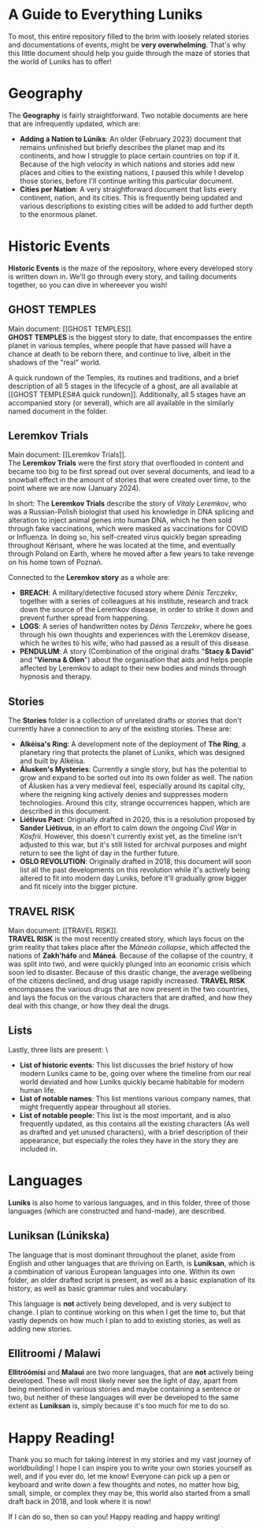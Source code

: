 # A Guide to Everything Luniks
To most, this entire repository filled to the brim with loosely related stories and documentations of events, might be **very overwhelming**. That's why this little document should help you guide through the maze of stories that the world of Luniks has to offer!

# Geography
The **Geography** is fairly straightforward. Two notable documents are here that are infrequently updated, which are:
- **Adding a Nation to Lúniks**: An older (February 2023) document that remains unfinished but briefly describes the planet map and its continents, and how I struggle to place certain countries on top if it. Because of the high velocity in which nations and stories add new places and cities to the existing nations, I paused this while I develop those stories, before I'll continue writing this particular document.
- **Cities per Nation**: A very straightforward document that lists every continent, nation, and its cities. This is frequently being updated and various descriptions to existing cities will be added to add further depth to the enormous planet.

# Historic Events
**Historic Events** is the maze of the repository, where every developed story is written down in. We'll go through every story, and tailing documents together, so you can dive in whereever you wish!
## GHOST TEMPLES
Main document: [[GHOST TEMPLES]]. \
**GHOST TEMPLES** is the biggest story to date, that encompasses the entire planet in various temples, where people that have passed will have a chance at death to be reborn there, and continue to live, albeit in the shadows of the "real" world. 

A quick rundown of the Temples, its routines and traditions, and a brief description of all 5 stages in the lifecycle of a ghost, are all available at [[GHOST TEMPLES#A quick rundown]]. Additionally, all 5 stages have an accompanied story (or several), which are all available in the similarly named document in the folder.

## Leremkov Trials
Main document: [[Leremkov Trials]]. \
The **Leremkov Trials** were the first story that overflooded in content and became too big to be first spread out over several documents, and lead to a snowball effect in the amount of stories that were created over time, to the point where we are now (January 2024).

In short: The **Leremkov Trials** describe the story of *Vitaly Leremkov*, who was a Russian-Polish biologist that used his knowledge in DNA splicing and alteration to inject animal genes into human DNA, which he then sold through fake vaccinations, which were masked as vaccinations for COVID or Influenza. In doing so, his self-created virus quickly began spreading throughout Kérisant, where he was located at the time, and eventually through Poland on Earth, where he moved after a few years to take revenge on his home town of Poznań. 

Connected to the **Leremkov story** as a whole are:
- **BREACH**: A military/detective focused story where *Dénis Terczekv*, together with a series of colleagues at his institute, research and track down the source of the Leremkov disease, in order to strike it down and prevent further spread from happening.
- **LOGS**: A series of handwritten notes by *Dénis Terczekv*, where he goes through his own thoughts and experiences with the Leremkov disease, which he writes to his wife, who had passed as a result of this disease.
- **PENDULUM**: A story (Combination of the original drafts "**Stacy & David**" and "**Vienna & Olen**") about the organisation that aids and helps people affected by Leremkov to adapt to their new bodies and minds through hypnosis and therapy.

## Stories
The **Stories** folder is a collection of unrelated drafts or stories that don't currently have a connection to any of the existing stories. These are:
- **Alkéisa's Ring**: A development note of the deployment of **The Ring**, a planetary ring that protects the planet of Luniks, which was designed and built by Alkéisa.
- **Álusken's Mysteries**: Currently a single story, but has the potential to grow and expand to be sorted out into its own folder as well. The nation of Álusken has a very medieval feel, especially around its capital city, where the reigning king actively denies and suppresses modern technologies. Around this city, strange occurrences happen, which are described in this document.
- **Liétivus Pact**: Originally drafted in 2020, this is a resolution proposed by **Sander Liétivus**, in an effort to calm down the ongoing *Civil War* in *Kósfrii*. However, this doesn't currently exist yet, as the timeline isn't adjusted to this war, but it's still listed for archival purposes and might return to see the light of day in the further future.
- **OSLO REVOLUTION**: Originally drafted in 2018, this document will soon list all the past developments on this revolution while it's actively being altered to fit into modern day Luniks, before it'll gradually grow bigger and fit nicely into the bigger picture.

## TRAVEL RISK
Main document: [[TRAVEL RISK]]. \
**TRAVEL RISK** is the most recently created story, which lays focus on the grim reality that takes place after the *Máneán collapse*, which affected the nations of **Zakh'háfo** and **Máneá**. Because of the collapse of the country, it was split into two, and were quickly plunged into an economic crisis which soon led to disaster. Because of this drastic change, the average wellbeing of the citizens declined, and drug usage rapidly increased. **TRAVEL RISK** encompasses the various drugs that are now present in the two countries, and lays the focus on the various characters that are drafted, and how they deal with this change, or how they deal the drugs. 

## Lists
Lastly, three lists are present: \
- **List of historic events**: This list discusses the brief history of how modern Luniks came to be, going over where the timeline from our real world deviated and how Luniks quickly became habitable for modern human life.
- **List of notable names**: This list mentions various company names, that might frequently appear throughout all stories.
- **List of notable people**: This list is the most important, and is also frequently updated, as this contains all the existing characters (As well as drafted and yet unused characters), with a brief description of their appearance, but especially the roles they have in the story they are included in.

# Languages
**Luniks** is also home to various languages, and in this folder, three of those languages (which are constructed and hand-made), are described.

## Luniksan (Lúnikska)
The language that is most dominant throughout the planet, aside from English and other languages that are thriving on Earth, is **Luniksan**, which is a combination of various European languages into one. Within its own folder, an older drafted script is present, as well as a basic explanation of its history, as well as basic grammar rules and vocabulary.

This language is **not** actively being developed, and is very subject to change. I plan to continue working on this when I get the time to, but that vastly depends on how much I plan to add to existing stories, as well as adding new stories. 

## Ellitroomi / Malawi
**Ellitróómisi** and **Malaui** are two more languages, that are **not** actively being developed. These will most likely never see the light of day, apart from being mentioned in various stories and maybe containing a sentence or two, but neither of these languages will ever be developed to the same extent as **Luniksan** is, simply because it's too much for me to do so.


# Happy Reading!
Thank you so much for taking interest in my stories and my vast journey of worldbuilding! I hope I can inspire you to write your own stories yourself as well, and if you ever do, let me know! Everyone can pick up a pen or keyboard and write down a few thoughts and notes, no matter how big, small, simple, or complex they may be, this world also started from a small draft back in 2018, and look where it is now!

If I can do so, then so can you! Happy reading and happy writing!


